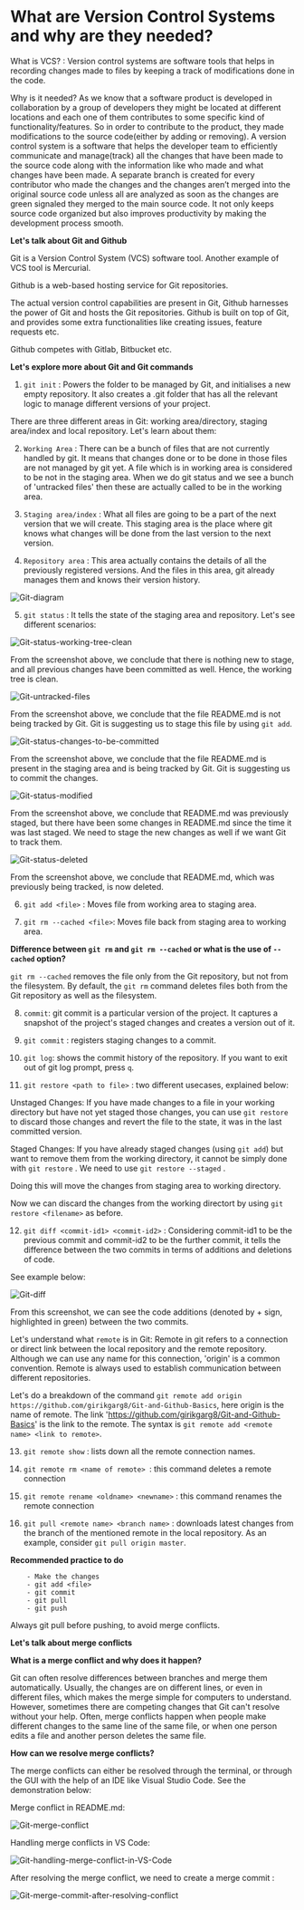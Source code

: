 # What are Version Control Systems and why are they needed? #

What is VCS? : Version control systems are software tools that helps in recording changes made to files by keeping a track of modifications done in the code. 

Why is it needed? As we know that a software product is developed in collaboration by a group of developers they might be located at different locations and each one of them contributes to some specific kind of functionality/features. So in order to contribute to the product, they made modifications to the source code(either by adding or removing). A version control system is a software that helps the developer team to efficiently communicate and manage(track) all the changes that have been made to the source code along with the information like who made and what changes have been made. A separate branch is created for every contributor who made the changes and the changes aren’t merged into the original source code unless all are analyzed as soon as the changes are green signaled they merged to the main source code. It not only keeps source code organized but also improves productivity by making the development process smooth.

**Let's talk about Git and Github**

Git is a Version Control System (VCS) software tool. Another example of VCS tool is Mercurial.

Github is a web-based hosting service for Git repositories.

The actual version control capabilities are present in Git, Github harnesses the power of Git and hosts the Git repositories. Github is built on top of Git, and provides some extra functionalities like creating issues, feature requests etc.

Github competes with Gitlab, Bitbucket etc.

**Let's explore more about Git and Git commands**

1. `git init` : Powers the folder to be managed by Git, and initialises a new empty repository. It also creates a .git folder that has all the relevant logic to manage different versions of your project.

There are three different areas in Git: working area/directory, staging area/index and local repository. Let's learn about them:

2. `Working Area` : There can be a bunch of files that are not currently handled by git. It means that changes done or to be done in those files are not managed by git yet. A file which is in working area is considered to be not in the staging area. When we do git status and we see a bunch of 'untracked files' then these are actually called to be in the working area.

3. `Staging area/index` : What all files are going to be a part of the next version that we will create. This staging area is the place where git knows what changes will be done from the last version to the next version.

4. `Repository area` : This area actually contains the details of all the previously registered versions. And the files in this area, git already manages them and knows their version history.

![Git-diagram](./Git-diagram.png)

5. `git status` : It tells the state of the staging area and repository. Let's see different scenarios:

![Git-status-working-tree-clean](./Git-status-working-tree-clean.png)

From the screenshot above, we conclude that there is nothing new to stage, and all previous changes have been committed as well. Hence, the working tree is clean.

![Git-untracked-files](./Git-untracked-files.png)

From the screenshot above, we conclude that the file README.md is not being tracked by Git. Git is suggesting us to stage this file by using `git add`.

![Git-status-changes-to-be-committed](./Git-status-changes-to-be-committed.png)

From the screenshot above, we conclude that the file README.md is present in the staging area and is being tracked by Git. Git is suggesting us to commit the changes.

![Git-status-modified](./Git-status-modified.png)

From the screenshot above, we conclude that README.md was previously staged, but there have been some changes in README.md since the time it was last staged. We need to stage the new changes as well if we want Git to track them.

![Git-status-deleted](./Git-status-deleted.png)

From the screenshot above, we conclude that README.md, which was previously being tracked, is now deleted.

6. `git add <file>` : Moves file from working area to staging area.

7. `git rm --cached <file>`: Moves file back from staging area to working area.

**Difference between `git rm` and `git rm --cached` or what is the use of `--cached` option?** 

`git rm --cached` removes the file only from the Git repository, but not from the filesystem. By default, the `git rm` command deletes files both from the Git repository as well as the filesystem.

8. `commit`: git commit is a particular version of the project. It captures a snapshot of the project's staged changes and creates a version out of it.

9. `git commit` : registers staging changes to a commit. 

10. `git log`: shows the commit history of the repository. If you want to exit out of git log prompt, press `q`.

11. `git restore <path to file>` : two different usecases, explained below:

Unstaged Changes: If you have made changes to a file in your working directory but have not yet staged those changes, you can use `git restore` to discard those changes and revert the file to the state, it was in the last committed version.

Staged Changes: If you have already staged changes (using `git add`) but want to remove them from the working directory, it cannot be simply done with `git restore` . We need to use `git restore --staged` .

Doing this will move the changes from staging area to working directory.

Now we can discard the changes from the working directort by using `git restore <filename>` as before.

12. `git diff <commit-id1> <commit-id2>` : Considering commit-id1 to be the previous commit and commit-id2 to be the further commit, it tells the difference between the two commits in terms of additions and deletions of code.

See example below:

![Git-diff](./Git-diff.png)

From this screenshot, we can see the code additions (denoted by + sign, highlighted in green) between the two commits.

Let's understand what `remote` is in Git: Remote in git refers to a connection or direct link between the local repository and the remote repository. Although we can use any name for this connection, 'origin' is a common convention. Remote is always used to establish communication between different repositories.

Let's do a breakdown of the command `git remote add origin https://github.com/girikgarg8/Git-and-Github-Basics`, here origin is the name of remote. The link 'https://github.com/girikgarg8/Git-and-Github-Basics' is the link to the remote.  The syntax is `git remote add <remote name> <link to remote>`.

13. `git remote show` : lists down all the remote connection names.

14. `git remote rm <name of remote> `: this command deletes a remote connection

15. `git remote rename <oldname> <newname>`  : this command renames the remote connection

16. `git pull <remote name> <branch name>` : downloads latest changes from the branch of the mentioned remote in the local repository. As an example, consider `git pull origin master`. 

**Recommended practice to do**

```
    - Make the changes
    - git add <file>
    - git commit
    - git pull
    - git push
```

Always git pull before pushing, to avoid merge conflicts.

**Let's talk about merge conflicts**

**What is a merge conflict and why does it happen?**

Git can often resolve differences between branches and merge them automatically. Usually, the changes are on different lines, or even in different files, which makes the merge simple for computers to understand. However, sometimes there are competing changes that Git can't resolve without your help. Often, merge conflicts happen when people make different changes to the same line of the same file, or when one person edits a file and another person deletes the same file.

**How can we resolve merge conflicts?**

The merge conflicts can either be resolved through the terminal, or through the GUI with the help of an IDE like Visual Studio Code. See the demonstration below: 

Merge conflict in README.md:

![Git-merge-conflict](./Git-merge-conflict.png)

Handling merge conflicts in VS Code:

![Git-handling-merge-conflict-in-VS-Code](./Git-handling-merge-conflict-in-VS-Code.png)

After resolving the merge conflict, we need to create a merge commit :

![Git-merge-commit-after-resolving-conflict](./Git-merge-commit-after-resolving-conflict.png)


